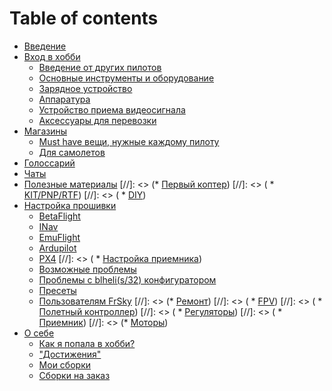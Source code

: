 # Table of contents

* [Введение](README.md)
* [Вход в хобби](intro/README.md)
  * [Введение от других пилотов](https://habr.com/ru/post/486076/)
  * [Основные инструменты и оборудование](intro/base.md)
  * [Зарядное устройство](intro/power.md)
  * [Аппаратура](intro/tx.md)
  * [Устройство приема видеосигнала](intro/videoRx.md)
  * [Аксессуары для перевозки](intro/bags.md)
* [Магазины](shop/README.md)
  * [Must have вещи, нужные каждому пилоту](shop/nessesary.md)
  * [Для самолетов](shop/airplanes.md)
* [Голоссарий](glossarium.md)
* [Чаты](messages.md)
* [Полезные материалы](usefull.md)
  [//]: <> (* [Первый коптер](firstQUAD/README.md))
  [//]: <> (  * [KIT/PNP/RTF](firstQUAD/KIT.md))
  [//]: <> (  * [DIY](firstQUAD/DIY.md))
* [Настройка прошивки](tools/basics.md)
  * [BetaFlight](tools/bf.md)
  * [INav](tools/inav.md)
  * [EmuFlight](tools/emu.md)
  * [Ardupilot](tools/ardu.md)
  * [PX4](tools/px4.md)
  [//]: <> (  * [Настройка приемника](tools/rx.md))
  * [Возможные проблемы](tools/problems.md)
  * [Проблемы с blheli(s/32) конфигуратором](tools/blheli.md)
  * [Пресеты](tools/presets.md)
  * [Пользователям FrSky](tools/frsky.md)
  [//]: <> (* [Ремонт](fix/README.md))
  [//]: <> (  * [FPV](fix/fpv.md))
  [//]: <> (  * [Полетный контроллер](fix/fc.md))
  [//]: <> (  * [Регуляторы](fix/esc.md))
  [//]: <> (  * [Приемник](fix/rx.md))
  [//]: <> (* [Моторы](fix/motors.md))
* [О себе](aboutME/README.md)
  * [Как я попала в хобби?](aboutME/howBegin.md)
  * ["Достижения"](aboutME/achiev.md)
  * [Мои сборки](aboutME/myBuilds.md)
  * [Сборки на заказ](aboutME/builds4over.md)
